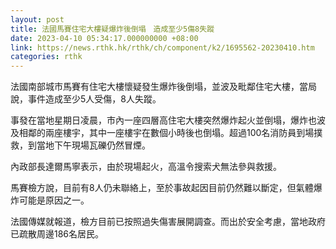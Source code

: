 ```yaml
---
layout: post
title: 法國馬賽住宅大樓疑爆炸後倒塌　造成至少5傷8失蹤
date: 2023-04-10 05:34:17.000000000 +08:00
link: https://news.rthk.hk/rthk/ch/component/k2/1695562-20230410.htm
categories: rthk
---
```


法國南部城市馬賽有住宅大樓懷疑發生爆炸後倒塌，並波及毗鄰住宅大樓，當局說，事件造成至少5人受傷，8人失蹤。

事發在當地星期日凌晨，市內一座四層高住宅大樓突然爆炸起火並倒塌，爆炸也波及相鄰的兩座樓宇，其中一座樓宇在數個小時後也倒塌。超過100名消防員到場撲救，到當地下午現場瓦礫仍然冒煙。

內政部長達爾馬寧表示，由於現場起火，高溫令搜索犬無法參與救援。

馬賽檢方說，目前有8人仍未聯絡上，至於事故起因目前仍然難以斷定，但氣體爆炸可能是原因之一。

法國傳媒就報道，檢方目前已按照過失傷害展開調查。而出於安全考慮，當地政府已疏散周邊186名居民。
